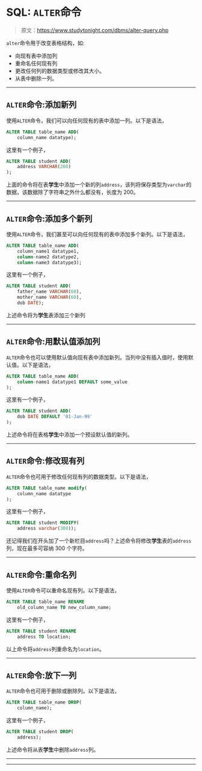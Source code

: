 # SQL: `ALTER`命令

> 原文：<https://www.studytonight.com/dbms/alter-query.php>

`alter`命令用于改变表格结构，如:

*   向现有表中添加列
*   重命名任何现有列
*   更改任何列的数据类型或修改其大小。
*   从表中删除一列。

* * *

## `ALTER`命令:添加新列

使用`ALTER`命令，我们可以向任何现有的表中添加一列。以下是语法，

```sql
ALTER TABLE table_name ADD(
    column_name datatype);
```

这里有一个例子，

```sql
ALTER TABLE student ADD(
    address VARCHAR(200)
);
```

上面的命令将在表**学生**中添加一个新的列`address`，该列将保存类型为`varchar`的数据，该数据除了字符串之外什么都没有，长度为 200。

* * *

## `ALTER`命令:添加多个新列

使用`ALTER`命令，我们甚至可以向任何现有的表中添加多个新列。以下是语法，

```sql
ALTER TABLE table_name ADD(
    column_name1 datatype1, 
    column-name2 datatype2, 
    column-name3 datatype3);
```

这里有一个例子，

```sql
ALTER TABLE student ADD(
    father_name VARCHAR(60), 
    mother_name VARCHAR(60), 
    dob DATE); 
```

上述命令将为**学生**表添加三个新列

* * *

## `ALTER`命令:用默认值添加列

`ALTER`命令也可以使用默认值向现有表中添加新列。当列中没有插入值时，使用默认值。以下是语法，

```sql
ALTER TABLE table_name ADD(
    column-name1 datatype1 DEFAULT some_value
);
```

这里有一个例子，

```sql
ALTER TABLE student ADD(
    dob DATE DEFAULT '01-Jan-99'
);
```

上述命令将在表格**学生**中添加一个预设默认值的新列。

* * *

## `ALTER`命令:修改现有列

`ALTER`命令也可用于修改任何现有列的数据类型。以下是语法，

```sql
ALTER TABLE table_name modify(
    column_name datatype
);
```

这里有一个例子，

```sql
ALTER TABLE student MODIFY(
    address varchar(300)); 
```

还记得我们在开头加了一个新栏目`address`吗？上述命令将修改**学生**表的`address`列，现在最多可容纳 300 个字符。

* * *

## `ALTER`命令:重命名列

使用`ALTER`命令可以重命名现有列。以下是语法，

```sql
ALTER TABLE table_name RENAME 
    old_column_name TO new_column_name;
```

这里有一个例子，

```sql
ALTER TABLE student RENAME 
    address TO location; 
```

以上命令将`address`列重命名为`location`。

* * *

## `ALTER`命令:放下一列

`ALTER`命令也可用于删除或删除列。以下是语法，

```sql
ALTER TABLE table_name DROP(
    column_name);
```

这里有一个例子，

```sql
ALTER TABLE student DROP(
    address); 
```

上述命令将从表**学生**中删除`address`列。

* * *

* * *
